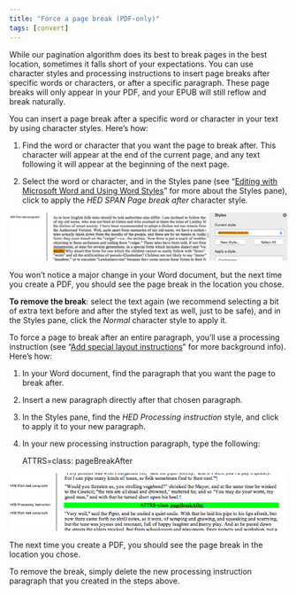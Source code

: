 ```yaml
---
title: "Force a page break (PDF-only)"
tags: [convert]
---
```

 
<html><body><section data-type="chapter" class="hsecchapter" data-hederis-type="hsecchapter" id="force-page-break" data-pi-attrs="id: force-page-break; data-tags: convert;" role="doc-chapter" data-tags="convert" data-author-name=" " data-book-title=" " title="Force a page break (PDF-only)"><p class="hblkp" data-hederis-type="hblkp" id="pbzqPWqSx">While our pagination algorithm does its best to break pages in the best location, sometimes it falls short of your expectations. You can use character styles and processing instructions to insert page breaks after specific words or characters, or after a specific paragraph. These page breaks will only appear in your PDF, and your EPUB will still reflow and break naturally.</p><section class="hwprsubsection" data-hederis-type="hwprsubsection" id="p7ag4gDqz" data-type="subsection" title="Subsection 1"><p class="hblkp" data-hederis-type="hblkp" id="p0xnReI6Q">You can insert a page break after a specific word or character in your text by using character styles. Here&#8217;s how:</p><ol class="hwprnumlist" data-hederis-type="hwprnumlist" id="poKBPRRwy"><li class="hblkoli" data-hederis-type="hblkoli" id="li9fRYCyYY"><p class="hblkoli" data-hederis-type="hblklip" id="prGipKjwM">Find the word or character that you want the page to break after. This character will appear at the end of the current page, and any text following it will appear at the beginning of the next page.</p></li><li class="hblkoli" data-hederis-type="hblkoli" id="liRDz1hJsT"><p class="hblkoli" data-hederis-type="hblklip" id="pGgm0B5II">Select the word or character, and in the Styles pane (see &#8220;<a href="{% link _docs/fine-tune-styles.md %}" data-hederis-type="hspana" id="puBcZyX7c"><span class="Hyperlink" data-hederis-type="hspnspan" id="p5VnF2nJX">Editing with Microsoft Word and Using Word Styles</span></a>&#8221; for more about the Styles pane), click to apply the <em data-hederis-type="hspanem" id="pXoxmrk7J">HED SPAN <em class="hspanem" data-hederis-type="hspanem" id="psMcJmxwu">Page break after </em></em>character style<em class="hspanem" data-hederis-type="hspanem" id="pgvVTTiZQ">.</em></p></li></ol><img data-hederis-type="hblkimg" class="hblkimg" id="ptLPXmjdt" src="/images/forcecharbr.png" data-img-src="/images/forcecharbr.png"/><p class="hblkp" data-hederis-type="hblkp" id="p0czOU3RN">You won&#8217;t notice a major change in your Word document, but the next time you create a PDF, you should see the page break in the location you chose.</p><p class="hblkp" data-hederis-type="hblkp" id="pJphKNgyv"><strong data-hederis-type="hspanstrong" id="pFU5wNwaX">To remove the break</strong>: select the text again (we recommend selecting a bit of extra text before and after the styled text as well, just to be safe), and in the Styles pane, click the <em class="hspanem" data-hederis-type="hspanem" id="p3HwrKBxb">Normal</em> character style to apply it.</p></section><section class="hwprsubsection" data-hederis-type="hwprsubsection" id="pa8E07HSv" data-type="subsection" title="Subsection 2"><p class="hblkp" data-hederis-type="hblkp" id="pOjsTUkhb">To force a page to break after an entire paragraph, you&#8217;ll use a processing instruction (see &#8220;<a href="{% link _docs/custom-design.md %}" data-hederis-type="hspana" id="pmT61xprP"><span class="Hyperlink" data-hederis-type="hspnspan" id="pyvqe1dYP">Add special layout instructions</span></a>&#8221; for more background info). Here&#8217;s how:</p><ol class="hwprnumlist" data-hederis-type="hwprnumlist" id="p62syaoCW"><li class="hblkoli" data-hederis-type="hblkoli" id="liw1SBkxKy"><p class="hblkoli" data-hederis-type="hblklip" id="pDLhIyOj9">In your Word document, find the paragraph that you want the page to break after.</p></li><li class="hblkoli" data-hederis-type="hblkoli" id="liGyHb3f8G"><p class="hblkoli" data-hederis-type="hblklip" id="pin3SeLFz">Insert a new paragraph directly after that chosen paragraph.</p></li><li class="hblkoli" data-hederis-type="hblkoli" id="litrHuKwlA"><p class="hblkoli" data-hederis-type="hblklip" id="pReueoB7i">In the Styles pane, find the <em class="hspanem" data-hederis-type="hspanem" id="pvkbw2bHt">HED Processing instruction</em> style, and click to apply it to your new paragraph.</p></li><li class="hblkoli" data-hederis-type="hblkoli" id="lic4IuoEgK"><p class="hblkoli" data-hederis-type="hblklip" id="pi6ZKKw2L">In your new processing instruction paragraph, type the following:</p><div class="hwprliteral" data-hederis-type="hwprliteral" id="pQfRHiPlR" data-type="programlisting" role="doc-example"><p class="hblkp" data-hederis-type="hblkp" id="pouPIeTwd">ATTRS=class: pageBreakAfter</p></div></li></ol><img data-hederis-type="hblkimg" class="hblkimg" id="p8mws1BXQ" src="/images/forcebr.png" data-img-src="/images/forcebr.png"/><p class="hblkp" data-hederis-type="hblkp" id="pZkKS15Un">The next time you create a PDF, you should see the page break in the location you chose.</p><p class="hblkp" data-hederis-type="hblkp" id="p1iXhCDuD">To remove the break, simply delete the new processing instruction paragraph that you created in the steps above.</p></section></section></body></html>
